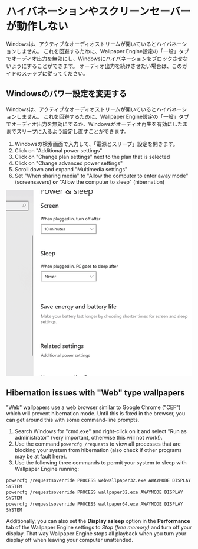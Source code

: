# ハイバネーションやスクリーンセーバーが動作しない

Windowsは、アクティブなオーディオストリームが開いているとハイバネーションしません。 これを回避するために、Wallpaper Engine設定の「一般」タブでオーディオ出力を無効にし、Windowsにハイバネーションをブロックさせないようにすることができます。 オーディオ出力を続けさせたい場合は、このガイドのステップに従ってください。

## Windowsのパワー設定を変更する

Windowsは、アクティブなオーディオストリームが開いているとハイバネーションしません。 これを回避するために、Wallpaper Engine設定の「一般」タブでオーディオ出力を無効にするか、Windowsがオーディオ再生を有効にしたままでスリープに入るよう設定し直すことができます。

1. Windowsの検索画面で入力して、「電源とスリープ」設定を開きます。
2. Click on "Additional power settings"
3. Click on "Change plan settings" next to the plan that is selected
4. Click on "Change advanced power settings"
5. Scroll down and expand "Multimedia settings"
6. Set "When sharing media" to "Allow the computer to enter away mode" (screensavers) **or** "Allow the computer to sleep" (hibernation)

![Enable "Allow the computer to sleep"](./power.gif)

## Hibernation issues with "Web" type wallpapers

"Web" wallpapers use a web browser similar to Google Chrome ("CEF") which will prevent hibernation mode. Until this is fixed in the browser, you can get around this with some command-line prompts.

1. Search Windows for "cmd.exe" and right-click on it and select "Run as administrator" (very important, otherwise this will not work!).
2. Use the command `powercfg /requests` to view all processes that are blocking your system from hibernation (also check if other programs may be at fault here).
3. Use the following three commands to permit your system to sleep with Wallpaper Engine running:

```
powercfg /requestsoverride PROCESS webwallpaper32.exe AWAYMODE DISPLAY SYSTEM
powercfg /requestsoverride PROCESS wallpaper32.exe AWAYMODE DISPLAY SYSTEM
powercfg /requestsoverride PROCESS wallpaper64.exe AWAYMODE DISPLAY SYSTEM
```

Additionally, you can also set the **Display asleep** option in the **Performance** tab of the Wallpaper Engine settings to *Stop (free memory)* and turn off your display. That way Wallpaper Engine stops all playback when you turn your display off when leaving your computer unattended.